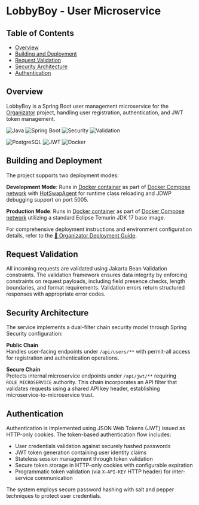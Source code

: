 # LobbyBoy - User Microservice

## Table of Contents
- [Overview](#overview)
- [Building and Deployment](#building-and-deployment)
- [Request Validation](#request-validation)
- [Security Architecture](#security-architecture)
- [Authentication](#authentication)

## Overview

LobbyBoy is a Spring Boot user management microservice for the [Organizator](https://github.com/alldaygooning/organizator) project, handling user registration, authentication, and JWT token management.

![Java](https://img.shields.io/badge/Java-17-blue)
![Spring Boot](https://img.shields.io/badge/Spring%20Boot-3.5.6-brightgreen)
![Security](https://img.shields.io/badge/Spring-Security-red)
![Validation](https://img.shields.io/badge/Jakarta-Validation-purple)


![PostgreSQL](https://img.shields.io/badge/PostgreSQL-42.7.7-blue)
![JWT](https://img.shields.io/badge/JWT-0.12.6-orange)
![Docker](https://img.shields.io/badge/Docker-28.1.1-lightblue)

## Building and Deployment

The project supports two deployment modes:

**Development Mode**: Runs in [Docker container](https://github.com/alldaygooning/organizator-lobby_boy/blob/master/Dockerfile.dev) as part of [Docker Compose network](https://github.com/alldaygooning/organizator/blob/master/docker-compose.dev.yaml) with [HotSwapAgent](https://github.com/HotswapProjects/HotswapAgent) for runtime class reloading and JDWP debugging support on port 5005.

**Production Mode**:  Runs in [Docker container](https://github.com/alldaygooning/organizator-lobby_boy/blob/master/Dockerfile.prod) as part of [Docker Compose network](https://github.com/alldaygooning/organizator/blob/master/docker-compose.prod.yaml) utilizing a standard Eclipse Temurin JDK 17 base image.

For comprehensive deployment instructions and environment configuration details, refer to the [📘 Organizator Deployment Guide](https://github.com/alldaygooning/organizator/blob/master/README.md).

## Request Validation

All incoming requests are validated using Jakarta Bean Validation constraints. The validation framework ensures data integrity by enforcing constraints on request payloads, including field presence checks, length boundaries, and format requirements. Validation errors return structured responses with appropriate error codes.

## Security Architecture

The service implements a dual-filter chain security model through Spring Security configuration:

**Public Chain**  
Handles user-facing endpoints under `/api/users/**` with permit-all access for registration and authentication operations.

**Secure Chain**  
Protects internal microservice endpoints under `/api/jwt/**` requiring `ROLE_MICROSERVICE` authority. This chain incorporates an API filter that validates requests using a shared API key header, establishing microservice-to-microservice trust.

## Authentication

Authentication is implemented using JSON Web Tokens (JWT) issued as HTTP-only cookies. The token-based authentication flow includes:

- User credentials validation against securely hashed passwords
- JWT token generation containing user identity claims
- Stateless session management through token validation
- Secure token storage in HTTP-only cookies with configurable expiration
- Programmatic token validation (via `X-API-KEY` HTTP header) for inter-service communication

The system employs secure password hashing with salt and pepper techniques to protect user credentials.